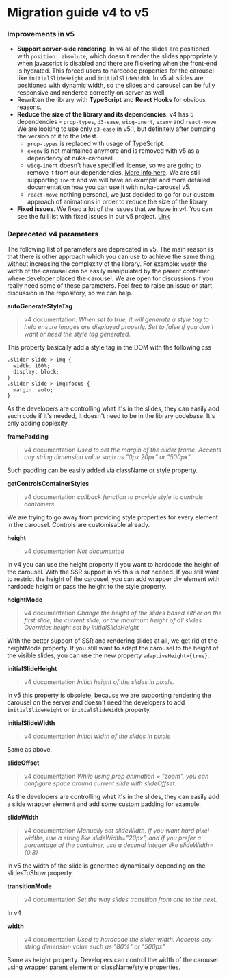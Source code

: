 # Migration guide v4 to v5

### Improvements in v5

- **Support server-side rendering**. In v4 all of the slides are positioned with `position: absolute`, which doesn't render the slides appropriately when javascript is disabled and there are flickering when the front-end is hydrated. This forced users to hardcode properties for the carousel like `initialSlideHeight` and `initialSlideWidth`. In v5 all slides are positioned with dynamic width, so the slides and carousel can be fully responsive and rendered correctly on server as well.
- Rewritten the library with **TypeScript** and **React Hooks** for obvious reasons.
- **Reduce the size of the library and its dependencies**. v4 has 5 dependencies - `prop-types`, `d3-ease`, `wicg-inert`, `exenv` and `react-move`. We are looking to use only `d3-ease` in v5.1, but definitely after bumping the version of it to the latest. 
  - `prop-types` is replaced with usage of TypeScript.
  - `exenv` is not maintained anymore and is removed with v5 as a dependency of nuka-carousel.
  - `wicg-inert` doesn't have specified license, so we are going to remove it from our dependencies. [More info here](https://github.com/WICG/inert/issues/168). We are still supporting `inert` and we will have an example and more detailed documentation how you can use it with nuka-carousel v5.
  - `react-move` nothing personal, we just decided to go for our custom approach of animations in order to reduce the size of the library.
- **Fixed issues**. We fixed a lot of the issues that we have in v4. You can see the full list with fixed issues in our v5 project. [Link](https://github.com/FormidableLabs/nuka-carousel/projects/1)


### Depreceted v4 parameters

The following list of parameters are deprecated in v5. The main reason is that there is other approach which you can use to achieve the same thing, without increasing the complexity of the library. For example: `width` the width of the carousel can be easily manipulated by the parent container where developer placed the carousel. We are open for discussions if you really need some of these parameters. Feel free to raise an issue or start discussion in the repository, so we can help.

**autoGenerateStyleTag**
  > v4 documentation: *When set to true, it will generate a style tag to help ensure images are displayed properly. Set to false if you don't want or need the style tag generated.*
  
  This property basically add a style tag in the DOM with the following css
  ```
  .slider-slide > img { 
    width: 100%; 
    display: block;
  }
  .slider-slide > img:focus { 
    margin: auto; 
  }
  ```
  As the developers are controlling what it's in the slides, they can easily add such code if it's needed, it doesn't need to be in the library codebase. It's only adding coplexity.

**framePadding**
  > v4 documentation *Used to set the margin of the slider frame. Accepts any string dimension value such as "0px 20px" or "500px"*

  Such padding can be easily added via className or style property.

**getControlsContainerStyles**
  > v4 documentation *callback function to provide style to controls containers*

  We are trying to go away from providing style properties for every element in the carousel. Controls are customisable already. 

**height**
  > v4 documentation *Not documented*
  
  In v4 you can use the height property if you want to hardcode the height of the carousel. With the SSR support in v5 this is not needed. If you still want to restrict the height of the carousel, you can add wrapper div element with hardcode height or pass the height to the style property.

**heightMode**
  > v4 documentation *Change the height of the slides based either on the first slide, the current slide, or the maximum height of all slides. Overrides height set by initialSlideHeight*

  With the better support of SSR and rendering slides at all, we get rid of the heightMode property. If you still want to adapt the carousel to the height of the visible slides, you can use the new property `adaptiveHeight={true}`.

**initialSlideHeight**
  > v4 documentation *Initial height of the slides in pixels.*

  In v5 this property is obsolete, because we are supporting rendering the carousel on the server and doesn't need the developers to add `initialSlideHeight` or `initialSlideWidth` property.

**initialSlideWidth**
  > v4 documentation *Initial width of the slides in pixels*
  
  Same as above.

**slideOffset**
  > v4 documentation *While using prop animation = "zoom", you can configure space around current slide with slideOffset.*

  As the developers are controlling what it's in the slides, they can easily add a slide wrapper element and add some custom padding for example.

**slideWidth**
  > v4 documentation *Manually set slideWidth. If you want hard pixel widths, use a string like slideWidth="20px", and if you prefer a percentage of the container, use a decimal integer like slideWidth={0.8}*

  In v5 the width of the slide is generated dynamically depending on the slidesToShow property.

**transitionMode**
  > v4 documentation *Set the way slides transition from one to the next.*

  In v4 



**width**
  > v4 documentation *Used to hardcode the slider width. Accepts any string dimension value such as "80%" or "500px"*
  
  Same as `height` property. Developers can control the width of the carousel using wrapper parent element or className/style properties.
